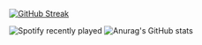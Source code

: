 [![GitHub Streak](https://github-readme-streak-stats.herokuapp.com?user=thehelpix&theme=radical&hide_border=true&date_format=M%20j%5B%2C%20Y%5D&fire=147DDD&stroke=851BDD&currStreakLabel=4012DD)](https://git.io/streak-stats)

![Spotify recently played](https://spotify-recently-played-readme.vercel.app/api?user=zaplpxddx5rj0hqwnllektwpd)
![Anurag's GitHub stats](https://github-readme-stats.vercel.app/api?username=thehelpix&show_icons=true)
